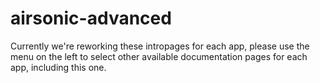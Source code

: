 # airsonic-advanced

Currently we're reworking these intropages for each app, please use the menu on the left to select other available documentation pages for each app, including this one.
